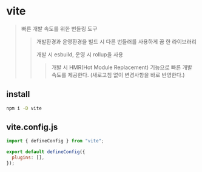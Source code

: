 # vite

> 빠른 개발 속도를 위한 번들링 도구
>
> > 개발환경과 운영환경을 빌드 시 다른 번들러를 사용하게 끔 한 라이브러리
> >
> > 개발 시 esbuild, 운영 시 rollup을 사용
> >
> > > 개발 시 HMR(Hot Module Replacement) 기능으로 빠른 개발 속도를 제공한다. (새로고침 없이 변경사항을 바로 반영한다.)

## install

```sh
npm i -D vite
```

## vite.config.js

```js
import { defineConfig } from "vite";

export default defineConfig({
  plugins: [],
});
```

